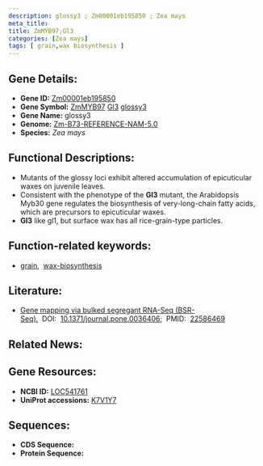 ```yaml
---
description: glossy3 ; Zm00001eb195850 ; Zea mays
meta_title:
title: ZmMYB97;Gl3
categories: [Zea mays]
tags: [ grain,wax biosynthesis ]
---
```


## Gene Details:
- **Gene ID:**	[Zm00001eb195850](https://www.maizegdb.org/gene_center/gene/Zm00001eb195850)
- **Gene Symbol:** <u>ZmMYB97</u>&nbsp;<u>Gl3</u>&nbsp;<u>glossy3</u>
- **Gene Name:** glossy3
- **Genome:** [Zm-B73-REFERENCE-NAM-5.0](https://www.maizegdb.org/genome/assembly/Zm-B73-REFERENCE-NAM-5.0)
- **Species:** *Zea mays*

## Functional Descriptions:
   - Mutants of the glossy loci exhibit altered accumulation of epicuticular waxes on juvenile leaves.
   - Consistent with the phenotype of the **Gl3** mutant, the Arabidopsis Myb30 gene regulates the biosynthesis of very-long-chain fatty acids, which are precursors to epicuticular waxes.
   - **Gl3** like gl1, but surface wax has all rice-grain-type particles.

## Function-related keywords:
- [grain](/tags/grain/),&nbsp;&nbsp;[wax-biosynthesis](/tags/wax-biosynthesis/)

## Literature:
   - [Gene mapping via bulked segregant RNA-Seq (BSR-Seq).]( https://www.ncbi.nlm.nih.gov/pmc/articles/PMC3346754/)&nbsp;&nbsp;DOI:&nbsp;&nbsp;[10.1371/journal.pone.0036406](https://www.ncbi.nlm.nih.gov/pmc/articles/PMC3346754/);&nbsp;&nbsp;PMID:&nbsp;&nbsp;[22586469](https://pubmed.ncbi.nlm.nih.gov/22586469/)

## Related News:

## Gene Resources:
- **NCBI ID:**  [LOC541761](https://www.ncbi.nlm.nih.gov/gene/?term=LOC541761)
- **UniProt accessions:** [K7V1Y7](https://www.uniprot.org/uniprotkb/K7V1Y7/entry)



## Sequences:
- **CDS Sequence:**
- **Protein Sequence:**

